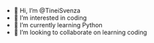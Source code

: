 - 👋 Hi, I’m @TineiSvenza
- 👀 I’m interested in coding
- 🌱 I’m currently learning Python
- 💞️ I’m looking to collaborate on learning coding
  
<!---
TineiSvenza/TineiSvenza is a ✨ special ✨ repository because its `README.md` (this file) appears on your GitHub profile.
You can click the Preview link to take a look at your changes.
--->
